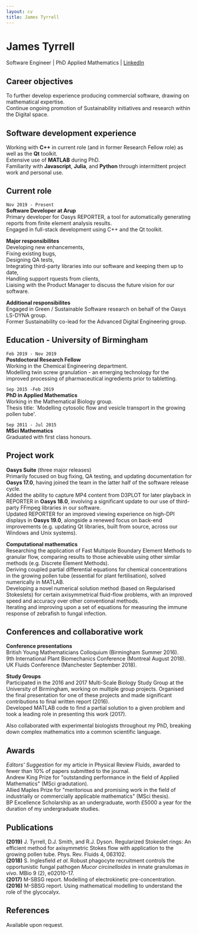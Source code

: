 ```yaml
---
layout: cv
title: James Tyrrell
---
```


# James Tyrrell

Software Engineer | PhD Applied Mathematics | [LinkedIn](https://www.linkedin.com/in/james-tyrrell/)

## Career objectives

To further develop experience producing commercial software, drawing on mathematical expertise.  
Continue ongoing promotion of Sustainability initiatives and research within the Digital space.  

## Software development experience

Working with __C++__ in current role (and in former Research Fellow role) as well as the __Qt__ toolkit.  
Extensive use of __MATLAB__ during PhD.  
Familiarity with __Javascript__, __Julia__, and __Python__ through intermittent project work and personal use.  

## Current role

`Nov 2019 - Present`  
__Software Developer at Arup__  
Primary developer for Oasys REPORTER, a tool for automatically generating reports from finite element analysis results.  
Engaged in full-stack development using C++ and the Qt toolkit.  

__Major responsibilites__  
Developing new enhancements,  
Fixing existing bugs,  
Designing QA tests,  
Integrating third-party libraries into our software and keeping them up to date,  
Handling support rquests from clients,  
Liaising with the Product Manager to discuss the future vision for our software.  

__Additional responsibilites__  
Engaged in Green / Sustainable Software research on behalf of the Oasys LS-DYNA group.  
Former Sustainability co-lead for the Advanced Digital Engineering group.  

## Education - University of Birmingham

`Feb 2019 - Nov 2019`  
__Postdoctoral Research Fellow__  
Working in the Chemical Engineering department.  
Modelling twin screw granulation - an emerging technology for the improved processing of pharmaceutical ingredients prior to tabletting.  

`Sep 2015 -Feb 2019`  
__PhD in Applied Mathematics__  
Working in the Mathematical Biology group.  
Thesis title: `Modelling cytosolic flow and vesicle transport in the growing pollen tube'.  

`Sep 2011 - Jul 2015`  
__MSci Mathematics__  
Graduated with first class honours.

## Project work

__Oasys Suite__ (three major releases)  
Primarily focused on bug fixing, QA testing, and updating documentation for __Oasys 17.0__, having joined the team in the latter half of the software release cycle.   
Added the ability to capture MP4 content from D3PLOT for later playback in REPORTER in __Oasys 18.0__, involving a significant update to our use of third-party FFmpeg libraries in our software.   
Updated REPORTER for an improved viewing experience on high-DPI displays in __Oasys 19.0__, alongside a renewed focus on back-end improvements (e.g. updating Qt libraries, built from source, across our Windows and Unix systems).  

__Computational mathematics__  
Researching the application of Fast Multipole Boundary Element Methods to granular flow, comparing results to those achievable using other similar methods (e.g. Discrete Element Methods).  
Deriving coupled partial differential equations for chemical concentrations in the growing pollen tube (essential for plant fertilisation), solved numerically in MATLAB.  
Developing a novel numerical solution method (based on Regularised Stokeslets) for certain axisymmetrical fluid-flow problems, with an improved speed and accuracy over other conventional methods.  
Iterating and improving upon a set of equations for measuring the immune response of zebrafish to fungal infection.  

## Conferences and collaborative work  

__Conference presentations__  
British Young Mathematicians Colloquium (Birmingham Summer 2016).  
9th International Plant Biomechanics Conference (Montreal August 2018).  
UK Fluids Conference (Manchester September 2018).  

__Study Groups__  
Participated in the 2016 and 2017 Multi-Scale Biology Study Group at the University of Birmingham, working on multiple group projects.
Organised the final presentation for one of these projects and made significant contributions to final written report (2016).   
Developed MATLAB code to find a partial solution to a given problem and took a leading role in presenting this work (2017).  

Also collaborated with experimental biologists throughout my PhD, breaking down complex mathematics into a common scientific language.  

## Awards  

_Editors' Suggestion_ for my article in Physical Review Fluids, awarded to fewer than 10% of papers submitted to the journal.  
Andrew King Prize for "outstanding performance in the field of Applied Mathematics" (MSci gradutation).  
Allied Maples Prize for "meritorious and promising work in the field of industrially or commercially applicable mathematics" (MSci thesis).  
BP Excellence Scholarship as an undergraduate, worth £5000 a year for the duration of my undergraduate studies.  

## Publications  

__(2019)__ J. Tyrrell, D.J. Smith, and R.J. Dyson. Regularized Stokeslet rings: An efficient method for axisymmetric Stokes flow with application to the growing pollen tube. Phys. Rev. Fluids 4, 063102.   
__(2018)__ S. Inglesfield _et al._ Robust phagocyte recruitment controls the opportunistic fungal pathogen _Mucor circinelloides_ in innate granulomas _in vivo_. MBio 9 (2), e02010-17.  
__(2017)__ M-SBSG report. Modelling of electrokinetic pre-concentration.  
__(2016)__ M-SBSG report. Using mathematical modelling to understand the role of the glycocalyx.  

## References  
Available upon request.  
